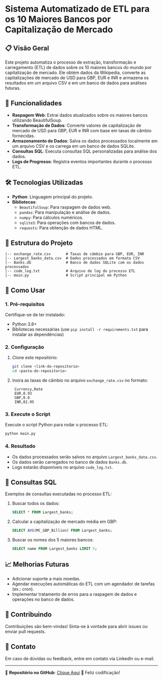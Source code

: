 

# Sistema Automatizado de ETL para os 10 Maiores Bancos por Capitalização de Mercado

## 📋 **Visão Geral**
Este projeto automatiza o processo de extração, transformação e carregamento (ETL) de dados sobre os 10 maiores bancos do mundo por capitalização de mercado. Ele obtém dados da Wikipedia, converte as capitalizações de mercado de USD para GBP, EUR e INR e armazena os resultados em um arquivo CSV e em um banco de dados para análises futuras.

## 🚀 **Funcionalidades**
- **Raspagem Web**: Extrai dados atualizados sobre os maiores bancos utilizando BeautifulSoup.
- **Transformação de Dados**: Converte valores de capitalização de mercado de USD para GBP, EUR e INR com base em taxas de câmbio fornecidas.
- **Armazenamento de Dados**: Salva os dados processados localmente em um arquivo CSV e os carrega em um banco de dados SQLite.
- **Consultas SQL**: Executa consultas SQL personalizadas para análise dos dados.
- **Logs de Progresso**: Registra eventos importantes durante o processo ETL.

## 🛠 **Tecnologias Utilizadas**
- **Python**: Linguagem principal do projeto.
- **Bibliotecas**:
  - `BeautifulSoup`: Para raspagem de dados web.
  - `pandas`: Para manipulação e análise de dados.
  - `numpy`: Para cálculos numéricos.
  - `sqlite3`: Para operações com bancos de dados.
  - `requests`: Para obtenção de dados HTML.

## 📂 **Estrutura do Projeto**
```plaintext
|-- exchange_rate.csv       # Taxas de câmbio para GBP, EUR, INR
|-- Largest_banks_data.csv  # Dados processados em formato CSV
|-- Banks.db                # Banco de dados SQLite com os dados processados
|-- code_log.txt            # Arquivo de log do processo ETL
|-- main.py                 # Script principal em Python
```

## 📖 **Como Usar**

### 1. Pré-requisitos
Certifique-se de ter instalado:
- Python 3.8+
- Bibliotecas necessárias (use `pip install -r requirements.txt` para instalar as dependências)

### 2. Configuração
1. Clone este repositório:
   ```bash
   git clone <link-do-repositorio>
   cd <pasta-do-repositorio>
   ```
2. Insira as taxas de câmbio no arquivo `exchange_rate.csv` no formato:
   ```csv
    Currency,Rate
    EUR,0.93
    GBP,0.8
    INR,82.95
   ```

### 3. Execute o Script
Execute o script Python para rodar o processo ETL:
```bash
python main.py
```

### 4. Resultado
- Os dados processados serão salvos no arquivo `Largest_banks_data.csv`.
- Os dados serão carregados no banco de dados `Banks.db`.
- Logs estarão disponíveis no arquivo `code_log.txt`.

## 🧾 **Consultas SQL**
Exemplos de consultas executadas no processo ETL:
1. Buscar todos os dados:
   ```sql
   SELECT * FROM Largest_banks;
   ```
2. Calcular a capitalização de mercado média em GBP:
   ```sql
   SELECT AVG(MC_GBP_Billion) FROM Largest_banks;
   ```
3. Buscar os nomes dos 5 maiores bancos:
   ```sql
   SELECT name FROM Largest_banks LIMIT 5;
   ```

## 📈 **Melhorias Futuras**
- Adicionar suporte a mais moedas.
- Agendar execuções automáticas do ETL com um agendador de tarefas (ex.: cron).
- Implementar tratamento de erros para a raspagem de dados e operações no banco de dados.

## 🤝 **Contribuindo**
Contribuições são bem-vindas! Sinta-se à vontade para abrir issues ou enviar pull requests.

## 📧 **Contato**
Em caso de dúvidas ou feedback, entre em contato via LinkedIn ou e-mail.

---

🔗 **Repositório no GitHub**: [Clique Aqui](https://github.com/victorfl-c/etl_top_banks)
🚀 Feliz codificação!
